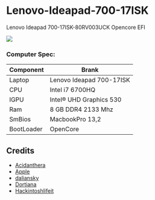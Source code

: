 # Lenovo-Ideapad-700-17ISK
Lenovo Ideapad 700-17ISK-80RV003UCK Opencore EFI

[![](https://img.shields.io/badge/Telegram-HackintoshLifeIT-informational?style=flat&logo=telegram&logoColor=white&color=5fb659)](https://t.me/HackintoshLife_it) 

### Computer Spec:
| Component        | Brank                              |
| ---------------- | ---------------------------------- |
| Laptop           | Lenovo Ideapad 700-17ISK           | 
| CPU              | Intel i7 6700HQ                    | 
| IGPU             | Intel® UHD Graphics 530            |
| Ram              | 8 GB DDR4 2133 Mhz                 |
| SmBios           | MacbookPro 13,2                    |
| BootLoader       | OpenCore                           |

## Credits

- [Acidanthera](https://github.com/acidanthera)
- [Apple](https://apple.com)
- [daliansky](https://github.com/daliansky)
- [Dortiana](https://github.com/dortania)
- [Hackintoshlifeit](https://github.com/Hackintoshlifeit)


